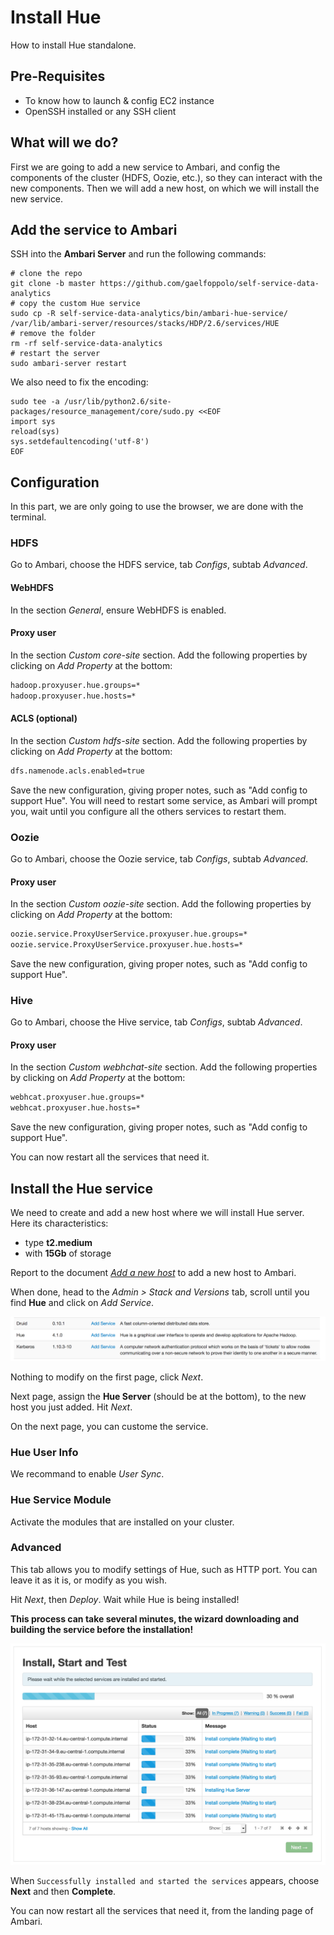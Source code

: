 # Install Hue

How to install Hue standalone.

## Pre-Requisites

- To know how to launch & config EC2 instance
- OpenSSH installed or any SSH client

## What will we do?

First we are going to add a new service to Ambari, and config the components of the cluster (HDFS, Oozie, etc.), so they can interact with the new components. Then we will add a new host, on which we will install the new service.

## Add the service to Ambari

SSH into the **Ambari Server** and run the following commands:

```shell
# clone the repo
git clone -b master https://github.com/gaelfoppolo/self-service-data-analytics
# copy the custom Hue service
sudo cp -R self-service-data-analytics/bin/ambari-hue-service/ /var/lib/ambari-server/resources/stacks/HDP/2.6/services/HUE
# remove the folder
rm -rf self-service-data-analytics
# restart the server
sudo ambari-server restart
```

We also need to fix the encoding:

```shell
sudo tee -a /usr/lib/python2.6/site-packages/resource_management/core/sudo.py <<EOF
import sys
reload(sys)
sys.setdefaultencoding('utf-8') 
EOF
```

## Configuration

In this part, we are only going to use the browser, we are done with the terminal.

### HDFS

Go to Ambari, choose the HDFS service, tab _Configs_, subtab _Advanced_.

#### WebHDFS

In the section _General_, ensure WebHDFS is enabled.

#### Proxy user

In the section _Custom core-site_ section. Add the following properties by clicking on _Add Property_ at the bottom:

```xml
hadoop.proxyuser.hue.groups=*
hadoop.proxyuser.hue.hosts=*
```

#### ACLS (optional)

In the section _Custom hdfs-site_ section. Add the following properties by clicking on _Add Property_ at the bottom:

```xml
dfs.namenode.acls.enabled=true
```

Save the new configuration, giving proper notes, such as "Add config to support Hue". You will need to restart some service, as Ambari will prompt you, wait until you configure all the others services to restart them.

### Oozie

Go to Ambari, choose the Oozie service, tab _Configs_, subtab _Advanced_.

#### Proxy user

In the section _Custom oozie-site_ section. Add the following properties by clicking on _Add Property_ at the bottom:

```xml
oozie.service.ProxyUserService.proxyuser.hue.groups=*
oozie.service.ProxyUserService.proxyuser.hue.hosts=*
```

Save the new configuration, giving proper notes, such as "Add config to support Hue".

### Hive

Go to Ambari, choose the Hive service, tab _Configs_, subtab _Advanced_.

#### Proxy user

In the section _Custom webhchat-site_ section. Add the following properties by clicking on _Add Property_ at the bottom:

```xml
webhcat.proxyuser.hue.groups=*
webhcat.proxyuser.hue.hosts=*
```

Save the new configuration, giving proper notes, such as "Add config to support Hue".

You can now restart all the services that need it.

## Install the Hue service

We need to create and add a new host where we will install Hue server. Here its characteristics: 

- type **t2.medium**
- with **15Gb** of storage

Report to the document [_Add a new host_](./add_new_host.md) to add a new host to Ambari.

When done, head to the *Admin > Stack and Versions* tab, scroll until you find **Hue** and click on *Add Service*.

![add-hue-service](img/add-hue-service.png)

Nothing to modify on the first page, click *Next*.

Next page, assign the **Hue Server** (should be at the bottom), to the new host you just added. Hit *Next*.

On the next page, you can custome the service.

### Hue User Info

We recommand to enable *User Sync*.

### Hue Service Module

Activate the modules that are installed on your cluster.

### Advanced 

This tab allows you to modify settings of Hue, such as HTTP port. You can leave it as it is, or modify as you wish.

Hit *Next*, then *Deploy*. Wait while Hue is being installed! 

**This process can take several minutes, the wizard downloading and building the service before the installation!**

![hue-deployment](img/hue-deployment.png)

When `Successfully installed and started the services` appears, choose **Next** and then **Complete**.

You can now restart all the services that need it, from the landing page of Ambari.

